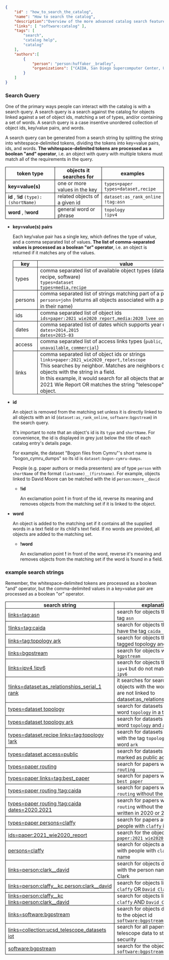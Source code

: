 ~~~json
{
    "id" : "how_to_search_the_catalog",
    "name": "How to search the catalog",
    "description":"Overview of the more advanced catalog search features.",
    "links": [ "software:catalog" ],
    "tags": [
        "search",
        "catalog help",
        "catalog"
    ],
    "authors":[
        {
            "person": "person:huffaker__bradley",
            "organizations": ["CAIDA, San Diego Supercomputer Center, University of California San Diego"]
        }
    ]
}
~~~


### Search Query

One of the primary ways people can interact with the catalog is with a search query. A search query is a search against the catalog for objects linked against a set of object ids, matching a set of types, and/or containing a set of words. A search query is a case insentive unordered collection of object ids, key/value pairs, and words.

A search query can be generated from a search string by splitting the string into whitespace-delimited tokens, dividing the tokens into key=value pairs, ids, and words.  **The whitespace-delimited tokens are processed as a boolean "and" operator**, i.e. an object with query with multiple tokens must match all of the requirements in the query.
<style>
    th, td {
        border: 1px solid black;
        padding: 0 0.5em;
    }
</style>

| token type | objects it searches for | examples |
|------|------------|---------|
| **key=value(s)** | one or more values in the key  | `types=paper` <br> `types=dataset,recipe` | 
| **id** , !**id**      `(type):(shortName)`  | related objects of a given id | `dataset:as_rank_online` <br> `!tag:asn` | 
| **word** , !**word**     | general word or phrase  | `topology` <br> `!ipv4` |

    
- **key=value(s) pairs** 

   Each key/value pair has a single key, which defines the type of value, and a comma separated list of values. **The list of comma-separated values is processed as a boolean "or" operator**, i.e. an object is returned if it matches any of the values. 

     |   key    |    value     | 
     |----------|--------------|
     |   types  |  comma separated list of available object types (dataset, paper, media, recipe, software) <br>  `types=dataset` <br> `types=media,recipe` | 
     |   persons | comma separated list of strings matching part of a person's names <br> `persons=john` (returns all objects associated with a person matching `john` in their name)  |  
     |   ids     | comma separated list of object ids <br> `ids=paper:2021_wie2020_report,media:2020_lvee_online_edition_ithena`  |
     | dates | comma separated list of dates which supports year or year-mon <br> `dates=2014,2015` <br> `dates=2015-03` |
     | access | comma separated list of access links types (`public`, `restricted`, `unavailable`, `commercial`) |
     | links | comma separated list of object ids or strings <br> `links=paper:2021_wie2020_report,telescope` <br>This searches by neighbor.  Matches are neighbors of the id's object or objects with the string in a field.<br> In this example, it would search for all objects that are related to the 2021 Wie Report OR matches the string "telescope" anywhere in the object.|

- **id** 

   An object is removed from the matching set unless it is directly linked to all objects with an id (`dataset:as_rank_online`, `software:bgpstream`) in the search query.
   
   It's important to note that an object's id is its `type` and `shortName`.  For convenience, the id is displayed in grey just below the title of each catalog entry's details page.

   For example, the dataset "Bogon files from Cymru"'s short name is "bogon_cymru_dumps" so its id is `dataset:bogon-cymru-dumps`. 

   People (e.g. paper authors or media presenters) are of type `person` with `shortName` of the format `(lastname)__(firstname)`.  For example, objects linked to  David Moore can be matched with the id `person:moore__david`

    - **!id** 

       An exclamation point **!** in front of the id, reverse its meaning and removes objects from the matching set if it is linked to the object.

- **word**

   An object is added to the matching set if it contains all the supplied words in a text field or 
   its child's text field. If no words are provided, all objects are added to the matching set.

    - **!word**

       An exclamation point **!** in front of the word, reverse it's meaning and removes objects from the matching set if the word is found in a field.

### example search strings
Remember, the whitespace-delimited tokens are processed as a boolean "and" operator, but the comma-delimited values in a key=value pair are processed as a boolean "or" operator.

|  search string | explanation | 
|----------------|-------------|
| [links=tag:asn](https://catalog.caida.org/search?query=links=tag:asn)| search for objects that have the tag `asn`|
| [!links=tag:caida](https://catalog.caida.org/search?query=!%20links=tag:caida)| search for objects that do not have the tag `caida`|
| [links=tag:topology ark](https://catalog.caida.org/search?query=links=tag:topology%20ark) | search for objects that are tagged topology and ark
| [links=bgpstream](https://catalog.caida.org/search?query=links=bgpstream) | search for objects with the word `bgpstream`  | 
| [links=ipv4 !ipv6](https://catalog.caida.org/search?query=links=ipv4%20!ipv6) | search for objects that match `ipv4` but do not match the word `ipv6` |
| [!links=dataset:as\_relationships\_serial_1 rank](https://catalog.caida.org/search?query=!links=dataset:as_relationships_serial_1%20rank) | it searches for search for objects with the word `rank` that are not linked to dataset:as_relationships_serial_1 | 
| [types=dataset topology](https://catalog.caida.org/search?query=types=dataset%20topology) | search for datasets with the word `topology` in a text field |
| [types=dataset topology ark](https://catalog.caida.org/search?query=types=dataset%20topology%20ark) | search for datasets with the word `topology` and `ark` |
| [types=dataset,recipe links=tag:topology !ark](https://catalog.caida.org/search?query=types=dataset,recipe%20links=tag:topology%20!ark) | search for datasets or recipes with the tag `topology` without the word `ark` | 
| [types=dataset access=public](https://catalog.caida.org/search?query=types=dataset%20access=public) | search for datasets that are marked as public access |
| [types=paper routing](https://catalog.caida.org/search?query=types=paper%20routing) | search for papers with the word `routing` |
| [types=paper links=tag:best_paper](https://catalog.caida.org/search?query=types=paper%20links=tag:best_paper) | search for papers with the tag `best paper` |
| [types=paper routing !tag:caida](https://catalog.caida.org/search?query=types=paper%20routing%20!tag:caida) | search for papers with the word `routing` without the tag `caida`|
| [types=paper routing !tag:caida dates=2020,2021](https://catalog.caida.org/search?query=types=paper%20routing%20!tag:caida%20dates=2020,2021) | search for papers with the word `routing` without the tag `caida` written in 2020 or 2021|
| [types=paper persons=claffy](https://catalog.caida.org/search?query=types=paper%20persons=claffy) | search for papers authored by people with `claffy` in their name |
| [ids=paper:2021\_wie2020\_report](https://catalog.caida.org/search?query=ids=paper:2021_wie2020_report) | search for the object with the id `paper:2021_wie2020_report` |
| [persons=claffy](https://catalog.caida.org/search?query=persons=claffy) | search for objects associated with people with `claffy` in their name |
| [links=person:clark\_\_david](https://catalog.caida.org/search?query=links=person:clark__david) | search for objects directly linked with the person named David Clark |
| [links=person:claffy\_\_kc,person:clark\_\_david](https://catalog.caida.org/search?query=links=person:claffy__kc,person:clark__david) | search for objects linked to `kc claffy` OR `David Clark`|
| [links=person:claffy\_\_kc links=person:clark\_\_david](https://catalog.caida.org/search?query=links=person:claffy__kc%20links=person:clark__david) | search for objects linked to `kc claffy` AND `David Clark`|
| [links=software:bgpstream](https://catalog.caida.org/search?query=links=software:bgpstream) | search for objects directly linked to the object id `software:bgpstream` |
| [links=collection:ucsd\_telescope\_datasets iot](https://catalog.caida.org/search?query=links=collection:ucsd_telescope_datasets%20iot) |  search for all papers that used telescope data to study IoT security |
| [software:bgpstream](https://catalog.caida.org/search?query=software:bgpstream) | search for the object with id `software:bgpstream`|


